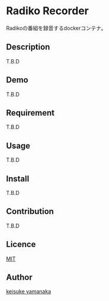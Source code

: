 Radiko Recorder
====

Radikoの番組を録音するdockerコンテナ。

## Description

T.B.D

## Demo

T.B.D

## Requirement

T.B.D

## Usage

T.B.D

## Install

T.B.D

## Contribution

T.B.D

## Licence

[MIT](https://github.com/tcnksm/tool/blob/master/LICENCE)

## Author

[keisuke yamanaka](https://github.com/1012ky)


